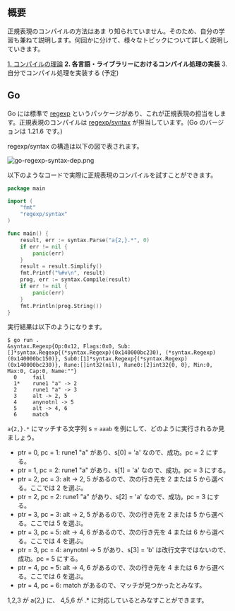 ## 概要
正規表現のコンパイルの方法はあま
り知られていません。そのため、自分の学習も兼ねて説明します。何回かに分けて、様々なトピックについて詳しく説明していきます。

[1. コンパイルの理論](https://qiita.com/kobae964/items/81058a229dced09dd2ab)
**2. 各言語・ライブラリーにおけるコンパイル処理の実装**
3. 自分でコンパイル処理を実装する (予定)


## Go

Go には標準で [regexp](https://pkg.go.dev/regexp@go1.21.6) というパッケージがあり、これが正規表現の担当をします。正規表現のコンパイルは [regexp/syntax](https://pkg.go.dev/regexp/syntax@go1.21.6) が担当しています。(Go のバージョンは 1.21.6 です。)

regexp/syntax の構造は以下の図で表されます。

![go-regexp-syntax-dep.png](https://qiita-image-store.s3.ap-northeast-1.amazonaws.com/0/67404/a0455af1-058a-2e31-cbd9-36f8bcefd49a.png)

以下のようなコードで実際に正規表現のコンパイルを試すことができます。
```go
package main

import (
	"fmt"
	"regexp/syntax"
)

func main() {
	result, err := syntax.Parse("a{2,}.*", 0)
	if err != nil {
		panic(err)
	}
	result = result.Simplify()
	fmt.Printf("%#v\n", result)
	prog, err := syntax.Compile(result)
	if err != nil {
		panic(err)
	}
	fmt.Println(prog.String())
}
```

実行結果は以下のようになります。
```console
$ go run .
&syntax.Regexp{Op:0x12, Flags:0x0, Sub:[]*syntax.Regexp{(*syntax.Regexp)(0x140000bc230), (*syntax.Regexp)(0x140000bc150)}, Sub0:[1]*syntax.Regexp{(*syntax.Regexp)(0x140000bc230)}, Rune:[]int32(nil), Rune0:[2]int32{0, 0}, Min:0, Max:0, Cap:0, Name:""}
  0     fail
  1*    rune1 "a" -> 2
  2     rune1 "a" -> 3
  3     alt -> 2, 5
  4     anynotnl -> 5
  5     alt -> 4, 6
  6     match

```

`a{2,}.*` にマッチする文字列 s = `aaab` を例にして、どのように実行されるか見ましょう。
- ptr = 0, pc = 1: rune1 "a" があり、s[0] = 'a' なので、成功。pc = 2 にする。
- ptr = 1, pc = 2: rune1 "a" があり、s[1] = 'a' なので、成功。pc = 3 にする。
- ptr = 2, pc = 3: alt -> 2, 5 があるので、次の行き先を 2 または 5 から選べる。ここでは 2 を選ぶ。
- ptr = 2, pc = 2: rune1 "a" があり、s[2] = 'a' なので、成功。pc = 3 にする。
- ptr = 3, pc = 3: alt -> 2, 5 があるので、次の行き先を 2 または 5 から選べる。ここでは 5 を選ぶ。
- ptr = 3, pc = 5: alt -> 4, 6 があるので、次の行き先を 4 または 6 から選べる。ここでは 4 を選ぶ。
- ptr = 3, pc = 4: anynotnl -> 5 があり、s[3] = 'b' は改行文字ではないので、成功。pc = 5 にする。
- ptr = 4, pc = 5: alt -> 4, 6 があるので、次の行き先を 4 または 6 から選べる。ここでは 6 を選ぶ。
- ptr = 4, pc = 6: match があるので、マッチが見つかったとみなす。

1,2,3 が a{2,} に、 4,5,6 が .* に対応しているとみなすことができます。
